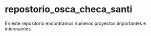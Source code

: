 # repostorio_osca_checa_santi
En este repositorio encontramos numeros proyectos importantes e interesantes
